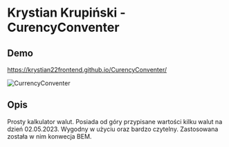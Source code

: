 # Krystian Krupiński - CurencyConventer

## Demo

https://krystian22frontend.github.io/CurencyConventer/

![CurrencyConventer](CurrencyConventer.jpg)

## Opis
Prosty kalkulator walut. Posiada od góry przypisane wartości kilku walut na dzień 02.05.2023.
Wygodny w użyciu oraz bardzo czytelny.
Zastosowana została w nim konwecja BEM.
